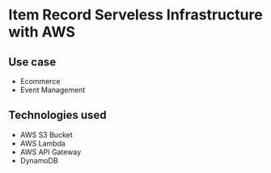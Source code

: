 # Item Record Serveless Infrastructure with AWS

## Use case 
- Ecommerce
- Event Management

## Technologies used
- AWS S3 Bucket
- AWS Lambda
- AWS API Gateway
- DynamoDB

